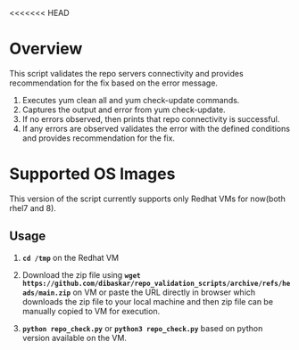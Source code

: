 <<<<<<< HEAD

# Overview
This script validates the repo servers connectivity and provides recommendation for the fix based on the error message.

1. Executes yum clean all and yum check-update commands.
2. Captures the output and error from yum check-update.
3. If no errors observed, then prints that repo connectivity is successful.
4. If any errors are observed validates the error with the defined conditions and provides recommendation for the fix.

# Supported OS Images

This version of the script currently supports only Redhat VMs for now(both rhel7 and 8). 
## Usage
1. **`cd /tmp`** on the Redhat VM

2. Download the zip file using **`wget https://github.com/dibaskar/repo_validation_scripts/archive/refs/heads/main.zip`** on VM or paste the URL directly in browser which downloads the zip file to your local machine and then zip file can be manually copied to VM for execution.

3. **`python repo_check.py`** or **`python3 repo_check.py`** based on python version available on the VM.
